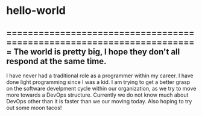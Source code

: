 # hello-world
=======================================================================
The world is pretty big, I hope they don't all respond at the same time.
-----------------------------------------------------------------------
I have never had a traditional role as a programmer within my career. I have done light programming since I was a kid. I am trying to get a better grasp on the software develpment cycle within our organization, as we try to move more towards a DevOps structure. Currently we do not know much about DevOps other than it is faster than we our moving today.
Also hoping to try out some moon tacos!
